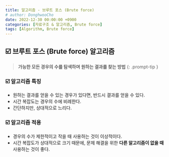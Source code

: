 ```yaml
---
title: 알고리즘 - 브루트 포스 (Brute force)
# author: DonghwooCho
date: 2022-12-30 00:00:00 +0900
categories: [자료구조 & 알고리즘, Brute force]
tags: [Algorithm, Brute force]
---
```


<h2>☑️ 브루트 포스 (Brute force) 알고리즘</h2>

> <b>가능한 모든 경우의 수를 탐색하며 원하는 결과를 찾는 방법</b>
{: .prompt-tip }

<h3>☑️ 알고리즘 특징</h3>
<ul>
    <li>원하는 결과를 얻을 수 있는 경우가 있다면, 반드시 결과를 얻을 수 있다.</li>
    <li>시간 복잡도는 경우의 수에 비례한다.</li>
    <li>간단하지만, 상대적으로 느리다.</li>
</ul>

<h3>☑️ 알고리즘 적용</h3>
<ul>
    <li>경우의 수가 제한적이고 작을 때 사용하는 것이 이상적이다.</li>
    <li>시간 복잡도가 상대적으로 크기 때문에, 문제 해결을 위한 <b>다른 알고리즘이 없을 때</b> 사용하는 것이 좋다.</li>
</ul>